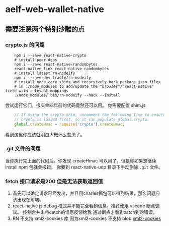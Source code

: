 # aelf-web-wallet-native

## 需要注意两个特别沙雕的点

### crypto.js 的问题

```shell
    npm i --save react-native-crypto
    # install peer deps 
    npm i --save react-native-randombytes
    react-native link react-native-randombytes
    # install latest rn-nodeify 
    npm i --save-dev tradle/rn-nodeify
    # install node core shims and recursively hack package.json files 
    # in ./node_modules to add/update the "browser"/"react-native" field with relevant mappings 
    ./node_modules/.bin/rn-nodeify --hack --install
```

尝试运行它们，很庆幸四年前的代码竟然还可以用。
你需要配置 shim.js 

```JavaScript
    // If using the crypto shim, uncomment the following line to ensure
    // crypto is loaded first, so it can populate global.crypto
    global.createHmac = require('crypto').createHmac;
```

看到这里你应该就明白大概什么意思了。


### .git 文件的问题

当你执行完上面的代码后，你发现 createHmac 可以用了，但是你如果想继续 install npm 包就会报错。
你要到 react-native-udp 目录下手动删除 ```.git``` 文件。

### fetch 接口请求是200 但是无法获取返回值

1. 首先可以确定请求已经发出，并且用charles抓包可以得到结果，那么问题应该出现在前端。
2. react-native js debug 模式并不能完全看到信息。推荐使用 vscode 断点调试。 控制台并未将catch的信息反馈给我 通过断点才看到catch到的错误。
3. RN 不支持 xml2-cookies 库 因为xml2-cookies 不支持 blob  [xml2-cookies](https://github.com/pwnall/node-xhr2)